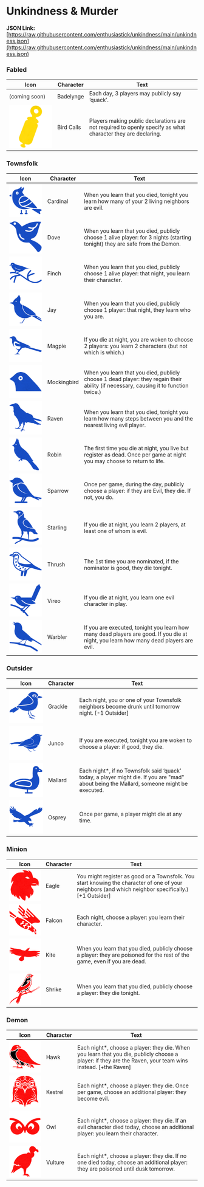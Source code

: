 # Unkindness & Murder

**JSON Link:** [https://raw.githubusercontent.com/enthusiastick/unkindness/main/unkindness.json](https://raw.githubusercontent.com/enthusiastick/unkindness/main/unkindness.json)

### Fabled

Icon | Character | Text
--- | --- | ---
(coming soon) | Badelynge | Each day, 3 players may publicly say ‘quack’.
![Bird Calls](https://raw.githubusercontent.com/enthusiastick/unkindness/main/img/scaled/birdcalls.png) | Bird Calls | Players making public declarations are not required to openly specify as what character they are declaring.

### Townsfolk

Icon | Character | Text
--- | --- | ---
![Cardinal](https://raw.githubusercontent.com/enthusiastick/unkindness/main/img/scaled/cardinal.png) | Cardinal | When you learn that you died, tonight you learn how many of your 2 living neighbors are evil.
![Dove](https://raw.githubusercontent.com/enthusiastick/unkindness/main/img/scaled/dove.png) | Dove | When you learn that you died, publicly choose 1 alive player: for 3 nights (starting tonight) they are safe from the Demon.
![Finch](https://raw.githubusercontent.com/enthusiastick/unkindness/main/img/scaled/finch.png) | Finch | When you learn that you died, publicly choose 1 alive player: that night, you learn their character.
![Jay](https://raw.githubusercontent.com/enthusiastick/unkindness/main/img/scaled/jay.png) | Jay | When you learn that you died, publicly choose 1 player: that night, they learn who you are.
![Magpie](https://raw.githubusercontent.com/enthusiastick/unkindness/main/img/scaled/magpie.png) | Magpie | If you die at night, you are woken to choose 2 players: you learn 2 characters (but not which is which.)
![Mockingbird](https://raw.githubusercontent.com/enthusiastick/unkindness/main/img/scaled/mockingbird.png) | Mockingbird | When you learn that you died, publicly choose 1 dead player: they regain their ability (if necessary, causing it to function twice.)
![Raven](https://raw.githubusercontent.com/enthusiastick/unkindness/main/img/scaled/raven.png) | Raven | When you learn that you died, tonight you learn how many steps between you and the nearest living evil player.
![Robin](https://raw.githubusercontent.com/enthusiastick/unkindness/main/img/scaled/robin.png) | Robin | The first time you die at night, you live but register as dead. Once per game at night you may choose to return to life.
![Sparrow](https://raw.githubusercontent.com/enthusiastick/unkindness/main/img/scaled/sparrow.png) | Sparrow | Once per game, during the day, publicly choose a player: if they are Evil, they die. If not, you do.
![Starling](https://raw.githubusercontent.com/enthusiastick/unkindness/main/img/scaled/starling.png) | Starling | If you die at night, you learn 2 players, at least one of whom is evil.
![Thrush](https://raw.githubusercontent.com/enthusiastick/unkindness/main/img/scaled/thrush.png) | Thrush | The 1st time you are nominated, if the nominator is good, they die tonight.
![Vireo](https://raw.githubusercontent.com/enthusiastick/unkindness/main/img/scaled/vireo.png) | Vireo | If you die at night, you learn one evil character in play.
![Warbler](https://raw.githubusercontent.com/enthusiastick/unkindness/main/img/scaled/warbler.png) | Warbler | If you are executed, tonight you learn how many dead players are good. If you die at night, you learn how many dead players are evil.

### Outsider

Icon | Character | Text
--- | --- | ---
![Grackle](https://raw.githubusercontent.com/enthusiastick/unkindness/main/img/scaled/grackle.png) | Grackle | Each night, you or one of your Townsfolk neighbors become drunk until tomorrow night. [-1 Outsider]
![Junco](https://raw.githubusercontent.com/enthusiastick/unkindness/main/img/scaled/junco.png) | Junco | If you are executed, tonight you are woken to choose a player: if good, they die.
![Mallard](https://raw.githubusercontent.com/enthusiastick/unkindness/main/img/scaled/mallard.png) | Mallard | Each night*, if no Townsfolk said ‘quack’ today, a player might die. If you are \"mad\" about being the Mallard, someone might be executed.
![Osprey](https://raw.githubusercontent.com/enthusiastick/unkindness/main/img/scaled/osprey.png) | Osprey | Once per game, a player might die at any time.

### Minion

Icon | Character | Text
--- | --- | ---
![Eagle](https://raw.githubusercontent.com/enthusiastick/unkindness/main/img/scaled/eagle.png) | Eagle | You might register as good or a Townsfolk. You start knowing the character of one of your neighbors (and which neighbor specifically.) [+1 Outsider]
![Falcon](https://raw.githubusercontent.com/enthusiastick/unkindness/main/img/scaled/falcon.png) | Falcon | Each night, choose a player: you learn their character.
![Kite](https://raw.githubusercontent.com/enthusiastick/unkindness/main/img/scaled/kite.png) | Kite | When you learn that you died, publicly choose a player: they are poisoned for the rest of the game, even if you are dead.
![Shrike](https://raw.githubusercontent.com/enthusiastick/unkindness/main/img/scaled/shrike.png) | Shrike | When you learn that you died, publicly choose a player: they die tonight.

### Demon

Icon | Character | Text
--- | --- | ---
![Hawk](https://raw.githubusercontent.com/enthusiastick/unkindness/main/img/scaled/hawk.png) | Hawk | Each night*, choose a player: they die. When you learn that you die, publicly choose a player: if they are the Raven, your team wins instead. [+the Raven]
![Kestrel](https://raw.githubusercontent.com/enthusiastick/unkindness/main/img/scaled/kestrel.png) | Kestrel | Each night*, choose a player: they die. Once per game, choose an additional player: they become evil.
![Owl](https://raw.githubusercontent.com/enthusiastick/unkindness/main/img/scaled/owl.png) | Owl | Each night*, choose a player: they die. If an evil character died today, choose an additional player: you learn their character.
![Vulture](https://raw.githubusercontent.com/enthusiastick/unkindness/main/img/scaled/vulture.png) | Vulture | Each night*, choose a player: they die. If no one died today, choose an additional player: they are poisoned until dusk tomorrow.
